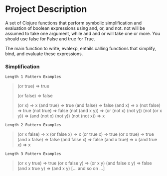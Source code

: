 # Project Description

A set of Clojure functions that perform symbolic simplification and evaluation of boolean expressions using and, or, and not. not will be assumed to take one argument, while and and or will take one or more. You should use false for False and true for True.

The main function to write, evalexp, entails calling functions that simplify, bind, and evaluate these expressions.

<h3> Simplification</h3>

`Length 1 Pattern Examples`
> (or true) => true
> 
> (or false) => false
> 
> (or x) => x
> (and true) => true
> (and false) => false
> (and x) => x
> (not false) => true
> (not true) => false
> (not (and x y)) => (or (not x) (not y))
> (not (or x y)) => (and (not x) (not y))
> (not (not x)) => x

`Length 2 Pattern Examples`
> (or x false) => x
> (or false x) => x
> (or true x) => true
> (or x true) => true
> (and x false) => false
> (and false x) => false
> (and x true) => x
> (and true x) => x

`Length 3 Pattern Examples`
> (or x y true) => true
> (or x false y) => (or x y)
> (and false x y) => false
> (and x true y) => (and x y)
> [... and so on ...]
